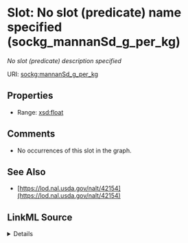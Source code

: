 

# Slot: No slot (predicate) name specified (sockg_mannanSd_g_per_kg)


_No slot (predicate) description specified_







URI: [sockg:mannanSd_g_per_kg](https://idir.uta.edu/sockg-ontology/docs/mannanSd_g_per_kg)



<!-- no inheritance hierarchy -->








## Properties

* Range: [xsd:float](http://www.w3.org/2001/XMLSchema#float)





## Comments

* No occurrences of this slot in the graph.

## See Also

* [https://lod.nal.usda.gov/nalt/42154](https://lod.nal.usda.gov/nalt/42154)



## LinkML Source

<details>

```yaml
name: sockg_mannanSd_g_per_kg
description: No slot (predicate) description specified
title: No slot (predicate) name specified
comments:
- No occurrences of this slot in the graph.
from_schema: soc-kg
see_also:
- https://lod.nal.usda.gov/nalt/42154
rank: 1000
domain: sockg_BioMassCarbohydrate
slot_uri: sockg:mannanSd_g_per_kg
alias: sockg_mannanSd_g_per_kg
range: float

```
</details>